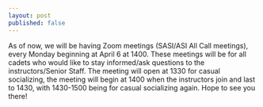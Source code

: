 ```yaml
---
layout: post
published: false
---
```

As of now, we will be having Zoom meetings (SASI/ASI All Call meetings), every Monday beginning at April 6 at 1400. These meetings will be for all cadets who would like to stay informed/ask questions to the instructors/Senior Staff. The meeting will open at 1330 for casual socializing, the meeting will begin at 1400 when the instructors join and last to 1430, with 1430-1500 being for casual socializing again. Hope to see you there!
